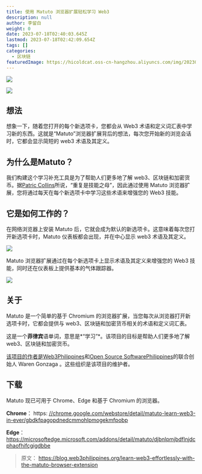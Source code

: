 ```yaml
---
title: 使用 Matuto 浏览器扩展轻松学习 Web3
description: null
author: 李留白
weight: 0
date: 2023-07-18T02:40:03.645Z
lastmod: 2023-07-18T02:42:09.654Z
tags: []
categories:
  - 区块链
featuredImage: https://hicoldcat.oss-cn-hangzhou.aliyuncs.com/img/20230718104010.png
---
```


![](https://hicoldcat.oss-cn-hangzhou.aliyuncs.com/img/20230718104010.png)

![](https://hicoldcat.oss-cn-hangzhou.aliyuncs.com/img/20230718104052.png)

## 想法

想象一下，随着您打开的每个新选项卡，您都会从 Web3 术语和定义词汇表中学习新的东西。这就是“Matuto”浏览器扩展背后的想法，每次您开始新的浏览会话时，它都会显示简短的 web3 术语及其定义。

## 为什么是Matuto？

我们构建这个学习补充工具是为了帮助人们更多地了解 web3、区块链和加密货币。据[Patric Collins](https://youtu.be/umepbfKp5rI?t=680)所说，“重复是技能之母”，因此通过使用 Matuto 浏览器扩展，您将通过每天在每个新选项卡中学习这些术语来增强您的 Web3 技能。

## 它是如何工作的？

在网络浏览器上安装 Matuto 后，它就会成为默认的新选项卡。这意味着每次您打开新选项卡时，Matuto 仪表板都会出现，并在中心显示 web3 术语及其定义。

![](https://hicoldcat.oss-cn-hangzhou.aliyuncs.com/img/20230718104126.png)

Matuto 浏览器扩展通过在每个新选项卡上显示术语及其定义来增强您的 Web3 技能，同时还在仪表板上提供基本的气体跟踪器。

![](https://hicoldcat.oss-cn-hangzhou.aliyuncs.com/img/20230718104133.png)

## 关于

Matuto 是一个简单的基于 Chromium 的浏览器扩展，当您每次从浏览器打开新选项卡时，它都会提供与 web3、区块链和加密货币相关的术语和定义词汇表。

这是一个**菲律宾**语单词，意思是*“学习”*。该项目的目标是帮助人们更多地了解 web3、区块链和加密货币。

[该项目的作者是Web3Philippines](https://web3philippines.org/)和[Open Source SoftwarePhilippines](https://ossph.org/)的联合创始人 Waren Gonzaga 。这些组织是该项目的维护者。

## 下载

Matuto 现已可用于 Chrome、Edge 和基于 Chromium 的浏览器。

**Chrome**： https: [//chrome.google.com/webstore/detail/matuto-learn-web3-in-ever/gbdkfpagopdnedcmmohlpmogekmfpobp](https://chrome.google.com/webstore/detail/matuto-learn-web3-in-ever/gbdkfpagopdnedcmmohlpmogekmfpobp)

**Edge**：https://microsoftedge.microsoft.com/addons/detail/matuto/djbnlpmjbdflnjdcphaofhifcgigdbbe

> 原文： https://blog.web3philippines.org/learn-web3-effortlessly-with-the-matuto-browser-extension